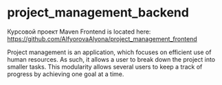 # project_management_backend
Курсовой проект Maven
Frontend is located here: https://github.com/AlfyorovaAlyona/project_management_frontend

Project management is an application, which focuses on efficient use of human
resources. As such, it allows a user to break down the project into smaller tasks. This modularity
allows several users to keep a track of progress by achieving one goal at a time.
